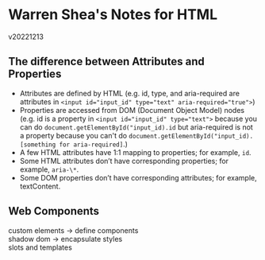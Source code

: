 # Warren Shea's Notes for HTML
v20221213

## The difference between Attributes and Properties
* Attributes are defined by HTML (e.g. id, type, and aria-required are attributes in `<input id="input_id" type="text" aria-required="true">`)
* Properties are accessed from DOM (Document Object Model) nodes (e.g. id is a property in `<input id="input_id" type="text">` because you can do `document.getElementById("input_id).id` but aria-required is not a property because you can't do `document.getElementById("input_id).[something for aria-required]`.)
* A few HTML attributes have 1:1 mapping to properties; for example, `id`.
* Some HTML attributes don’t have corresponding properties; for example, `aria-\*`.
* Some DOM properties don’t have corresponding attributes; for example, textContent.

## Web Components
custom elements -> define components<br>
shadow dom -> encapsulate styles<br>
slots and templates

